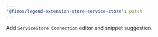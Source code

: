 ```yaml
---
'@finos/legend-extension-store-service-store': patch
---
```


Add `ServiceStore Connection` editor and snippet suggestion.
